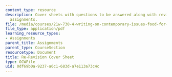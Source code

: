 ```yaml
---
content_type: resource
description: Cover sheets with questions to be answered along with revisions of essay
  assignments.
file: /media/courses/21w-730-4-writing-on-contemporary-issues-food-for-thought-writing-and-reading-about-the-cultures-of-food-fall-2008/0df69b0a9237a6c1683da7e113a73c4c_cov_sht_rev_esy_4.pdf
file_type: application/pdf
learning_resource_types:
- Assignments
parent_title: Assignments
parent_type: CourseSection
resourcetype: Document
title: Re-Revision Cover Sheet
type: OCWFile
uid: 0df69b0a-9237-a6c1-683d-a7e113a73c4c
---
```

